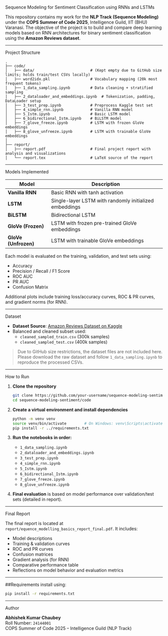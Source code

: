 Sequence Modeling for Sentiment Classification using RNNs and LSTMs

This repository contains my work for the **NLP Track (Sequence Modeling)** under the **COPS Summer of Code 2025**, Intelligence Guild, IIT (BHU) Varanasi. The objective of the project is to build and compare deep learning models based on RNN architectures for binary sentiment classification using the **Amazon Reviews dataset**.

---

Project Structure

```
.
├── code/
│   ├── data/                         # (Kept empty due to GitHub size limits; holds train/test CSVs locally)
│   ├── word2idx.pkl                  # Vocabulary mapping (20k most frequent tokens)
│   ├── 1_data_sampling.ipynb         # Data cleaning + stratified sampling
│   ├── 2_dataloader_and_embeddings.ipynb  # Tokenization, padding, DataLoader setup
│   ├── 3_test_prep.ipynb             # Preprocess Kaggle test set
│   ├── 4_simple_rnn.ipynb            # Vanilla RNN model
│   ├── 5_Istm.ipynb                  # Basic LSTM model
│   ├── 6_bidirectional_Istm.ipynb    # BiLSTM model
│   ├── 7_glove_freeze.ipynb          # LSTM with frozen GloVe embeddings
│   ├── 8_glove_unfreeze.ipynb        # LSTM with trainable GloVe embeddings
│
├── report/
│   ├── report.pdf                    # Final project report with analysis and visualizations
│   └── report.tex                    # LaTeX source of the report
```

---

Models Implemented

| Model              | Description                                              |
|-------------------|----------------------------------------------------------|
| **Vanilla RNN**    | Basic RNN with tanh activation                          |
| **LSTM**           | Single-layer LSTM with randomly initialized embeddings  |
| **BiLSTM**         | Bidirectional LSTM                                       |
| **GloVe (Frozen)** | LSTM with frozen pre-trained GloVe embeddings           |
| **GloVe (Unfrozen)** | LSTM with trainable GloVe embeddings                  |

Each model is evaluated on the training, validation, and test sets using:

- Accuracy  
- Precision / Recall / F1 Score  
- ROC AUC  
- PR AUC  
- Confusion Matrix

Additional plots include training loss/accuracy curves, ROC & PR curves, and gradient norms (for RNN).

---

Dataset

- **Dataset Source**: [Amazon Reviews Dataset on Kaggle](https://www.kaggle.com/datasets/kritanjalijain/amazon-reviews/data)
- Balanced and cleaned subset used:
  - `cleaned_sampled_train.csv` (300k samples)
  - `cleaned_sampled_test.csv` (400k samples)

>Due to GitHub size restrictions, the dataset files are not included here. Please download the raw dataset and follow `1_data_sampling.ipynb` to reproduce the processed CSVs.

---

How to Run

1. **Clone the repository**
   ```bash
   git clone https://github.com/your-username/sequence-modeling-sentiment.git
   cd sequence-modeling-sentiment/code
   ```

2. **Create a virtual environment and install dependencies**
   ```bash
   python -m venv venv
   source venv/bin/activate        # On Windows: venv\Scripts\activate
   pip install -r ../requirements.txt
   ```

3. **Run the notebooks in order:**
   - `1_data_sampling.ipynb`
   - `2_dataloader_and_embeddings.ipynb`
   - `3_test_prep.ipynb`
   - `4_simple_rnn.ipynb`
   - `5_Istm.ipynb`
   - `6_bidirectional_Istm.ipynb`
   - `7_glove_freeze.ipynb`
   - `8_glove_unfreeze.ipynb`

4. **Final evaluation** is based on model performance over validation/test sets (detailed in report).

---

Final Report

The final report is located at `report/equence_modelling_basics_report_final.pdf`. It includes:

- Model descriptions
- Training & validation curves
- ROC and PR curves
- Confusion matrices
- Gradient analysis (for RNN)
- Comparative performance table
- Reflections on model behavior and evaluation metrics

---

##Requirements
install using:
```bash
pip install -r requirements.txt
```

---

Author

**Abhishek Kumar Chaubey**  
Roll Number: `24144001`  
COPS Summer of Code 2025 – Intelligence Guild (NLP Track)

